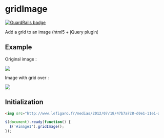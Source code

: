 gridImage
=========

[![GuardRails badge](https://badges.production.guardrails.io/moul/gridImage.svg)](https://www.guardrails.io)

Add a grid to an image (html5 + jQuery plugin)



Example
-------

Original image :

<img src="http://www.lefigaro.fr/medias/2012/07/18/47b7a728-d0e1-11e1-a628-59791bd8e8f1-493x328.jpg" />

Image with grid over :

<img src="http://c387484.r84.cf1.rackcdn.com/jr/Screen%20Shot%202012-08-10%20at%202.20.44%20PM.png" />


Initialization
--------------

```html
<img src="http://www.lefigaro.fr/medias/2012/07/18/47b7a728-d0e1-11e1-a628-59791bd8e8f1-493x328.jpg" />
```

```javascript
$(document).ready(function() {
  $('#image1').gridImage();
});
```